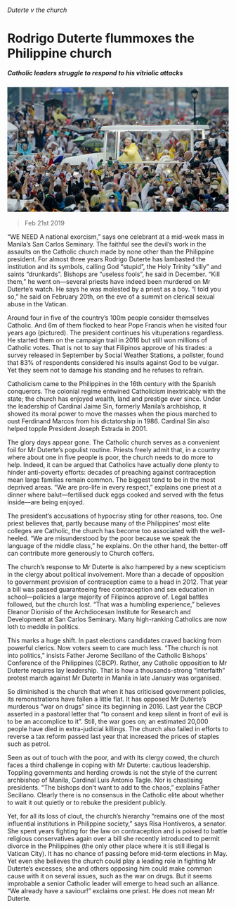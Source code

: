 ###### Duterte v the church

# Rodrigo Duterte flummoxes the Philippine church 

##### Catholic leaders struggle to respond to his vitriolic attacks 

![image](images/20190223_ASP002_0.jpg) 

> Feb 21st 2019 

“WE NEED A national exorcism,” says one celebrant at a mid-week mass in Manila’s San Carlos Seminary. The faithful see the devil’s work in the assaults on the Catholic church made by none other than the Philippine president. For almost three years Rodrigo Duterte has lambasted the institution and its symbols, calling God “stupid”, the Holy Trinity “silly” and saints “drunkards”. Bishops are “useless fools”, he said in December. “Kill them,” he went on—several priests have indeed been murdered on Mr Duterte’s watch. He says he was molested by a priest as a boy. “I told you so,” he said on February 20th, on the eve of a summit on clerical sexual abuse in the Vatican. 

Around four in five of the country’s 100m people consider themselves Catholic. And 6m of them flocked to hear Pope Francis when he visited four years ago (pictured). The president continues his vituperations regardless. He started them on the campaign trail in 2016 but still won millions of Catholic votes. That is not to say that Filipinos approve of his tirades: a survey released in September by Social Weather Stations, a pollster, found that 83% of respondents considered his insults against God to be vulgar. Yet they seem not to damage his standing and he refuses to refrain. 

Catholicism came to the Philippines in the 16th century with the Spanish conquerors. The colonial regime entwined Catholicism inextricably with the state; the church has enjoyed wealth, land and prestige ever since. Under the leadership of Cardinal Jaime Sin, formerly Manila’s archbishop, it showed its moral power to move the masses when the pious marched to oust Ferdinand Marcos from his dictatorship in 1986. Cardinal Sin also helped topple President Joseph Estrada in 2001. 

The glory days appear gone. The Catholic church serves as a convenient foil for Mr Duterte’s populist routine. Priests freely admit that, in a country where about one in five people is poor, the church needs to do more to help. Indeed, it can be argued that Catholics have actually done plenty to hinder anti-poverty efforts: decades of preaching against contraception mean large families remain common. The biggest tend to be in the most deprived areas. “We are pro-life in every respect,” explains one priest at a dinner where balut—fertilised duck eggs cooked and served with the fetus inside—are being enjoyed. 

The president’s accusations of hypocrisy sting for other reasons, too. One priest believes that, partly because many of the Philippines’ most elite colleges are Catholic, the church has become too associated with the well-heeled. “We are misunderstood by the poor because we speak the language of the middle class,” he explains. On the other hand, the better-off can contribute more generously to Church coffers. 

The church’s response to Mr Duterte is also hampered by a new scepticism in the clergy about political involvement. More than a decade of opposition to government provision of contraception came to a head in 2012. That year a bill was passed guaranteeing free contraception and sex education in school—policies a large majority of Filipinos approve of. Legal battles followed, but the church lost. “That was a humbling experience,” believes Eleanor Dionisio of the Archdiocesan Institute for Research and Development at San Carlos Seminary. Many high-ranking Catholics are now loth to meddle in politics. 

This marks a huge shift. In past elections candidates craved backing from powerful clerics. Now voters seem to care much less. “The church is not into politics,” insists Father Jerome Secillano of the Catholic Bishops’ Conference of the Philippines (CBCP). Rather, any Catholic opposition to Mr Duterte requires lay leadership. That is how a thousands-strong “interfaith” protest march against Mr Duterte in Manila in late January was organised. 

So diminished is the church that when it has criticised government policies, its remonstrations have fallen a little flat. It has opposed Mr Duterte’s murderous “war on drugs” since its beginning in 2016. Last year the CBCP asserted in a pastoral letter that “to consent and keep silent in front of evil is to be an accomplice to it”. Still, the war goes on; an estimated 20,000 people have died in extra-judicial killings. The church also failed in efforts to reverse a tax reform passed last year that increased the prices of staples such as petrol. 

Seen as out of touch with the poor, and with its clergy cowed, the church faces a third challenge in coping with Mr Duterte: cautious leadership. Toppling governments and herding crowds is not the style of the current archbishop of Manila, Cardinal Luis Antonio Tagle. Nor is chastising presidents. “The bishops don’t want to add to the chaos,” explains Father Secillano. Clearly there is no consensus in the Catholic elite about whether to wait it out quietly or to rebuke the president publicly. 

Yet, for all its loss of clout, the church’s hierarchy “remains one of the most influential institutions in Philippine society,” says Risa Hontiveros, a senator. She spent years fighting for the law on contraception and is poised to battle religious conservatives again over a bill she recently introduced to permit divorce in the Philippines (the only other place where it is still illegal is Vatican City). It has no chance of passing before mid-term elections in May. Yet even she believes the church could play a leading role in fighting Mr Duterte’s excesses; she and others opposing him could make common cause with it on several issues, such as the war on drugs. But it seems improbable a senior Catholic leader will emerge to head such an alliance. “We already have a saviour!” exclaims one priest. He does not mean Mr Duterte. 

